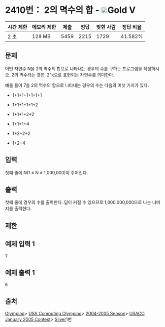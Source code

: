 # 2410번： 2의 멱수의 합 - <img src="https://static.solved.ac/tier_small/11.svg" style="height:20px" />Gold V


| 시간 제한 | 메모리 제한 | 제출 | 정답 | 맞힌 사람 | 정답 비율 |
| --- | --- | --- | --- | --- | --- |
| 2 초 | 128 MB | 5459 | 2215 | 1729 | 41.582% |


## 문제


어떤 자연수 N을 2의 멱수의 합으로 나타내는 경우의 수를 구하는 프로그램을 작성하시오. 2의 멱수라는 것은, 2^k으로 표현되는 자연수를 의미한다.

예를 들어 7을 2의 멱수의 합으로 나타내는 경우의 수는 다음의 여섯 가지가 있다.

- 1+1+1+1+1+1+1

- 1+1+1+1+1+2

- 1+1+1+2+2

- 1+1+1+4

- 1+2+2+2

- 1+2+4





## 입력


첫째 줄에 N(1 ≤ N ≤ 1,000,000)이 주어진다.




## 출력


첫째 줄에 경우의 수를 출력한다. 답이 커질 수 있으므로 1,000,000,000으로 나눈 나머지를 출력한다.




## 제한




## 예제 입력 1


<pre>7
</pre>


## 예제 출력 1


<pre>6
</pre>






## 출처


[Olympiad](/category/2)> [USA Computing Olympiad](/category/106)> [2004-2005 Season](/category/195)> [USACO January 2005 Contest](/category/196)> [Silver](/category/detail/3403)1번



